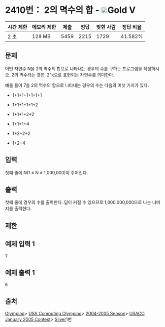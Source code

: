 # 2410번： 2의 멱수의 합 - <img src="https://static.solved.ac/tier_small/11.svg" style="height:20px" />Gold V


| 시간 제한 | 메모리 제한 | 제출 | 정답 | 맞힌 사람 | 정답 비율 |
| --- | --- | --- | --- | --- | --- |
| 2 초 | 128 MB | 5459 | 2215 | 1729 | 41.582% |


## 문제


어떤 자연수 N을 2의 멱수의 합으로 나타내는 경우의 수를 구하는 프로그램을 작성하시오. 2의 멱수라는 것은, 2^k으로 표현되는 자연수를 의미한다.

예를 들어 7을 2의 멱수의 합으로 나타내는 경우의 수는 다음의 여섯 가지가 있다.

- 1+1+1+1+1+1+1

- 1+1+1+1+1+2

- 1+1+1+2+2

- 1+1+1+4

- 1+2+2+2

- 1+2+4





## 입력


첫째 줄에 N(1 ≤ N ≤ 1,000,000)이 주어진다.




## 출력


첫째 줄에 경우의 수를 출력한다. 답이 커질 수 있으므로 1,000,000,000으로 나눈 나머지를 출력한다.




## 제한




## 예제 입력 1


<pre>7
</pre>


## 예제 출력 1


<pre>6
</pre>






## 출처


[Olympiad](/category/2)> [USA Computing Olympiad](/category/106)> [2004-2005 Season](/category/195)> [USACO January 2005 Contest](/category/196)> [Silver](/category/detail/3403)1번



